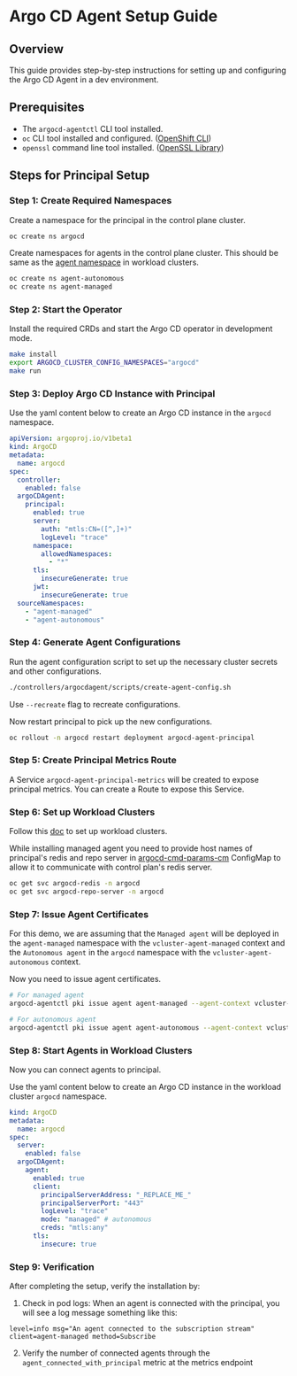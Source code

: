 # Argo CD Agent Setup Guide

## Overview

This guide provides step-by-step instructions for setting up and configuring the Argo CD Agent in a dev environment.

## Prerequisites
- The `argocd-agentctl` CLI tool installed.
- `oc` CLI tool installed and configured. ([OpenShift CLI](https://docs.openshift.com/container-platform/latest/cli_reference/openshift_cli/getting-started-cli.html))
- `openssl` command line tool installed. ([OpenSSL Library](https://openssl-library.org/source/))

## Steps for Principal Setup

### Step 1: Create Required Namespaces

Create a namespace for the principal in the control plane cluster.
```bash
oc create ns argocd
```
Create namespaces for agents in the control plane cluster. This should be same as the [agent namespace](https://github.com/argoproj-labs/argocd-agent/blob/main/install/kubernetes/agent/agent-params-cm.yaml#L50) in workload clusters.

```bash
oc create ns agent-autonomous
oc create ns agent-managed
```

### Step 2: Start the Operator

Install the required CRDs and start the Argo CD operator in development mode.

```bash
make install
export ARGOCD_CLUSTER_CONFIG_NAMESPACES="argocd"
make run
```

### Step 3: Deploy Argo CD Instance with Principal

Use the yaml content below to create an Argo CD instance in the `argocd` namespace.

```yaml
apiVersion: argoproj.io/v1beta1
kind: ArgoCD
metadata:
  name: argocd
spec:
  controller:
    enabled: false
  argoCDAgent:
    principal:
      enabled: true
      server:
        auth: "mtls:CN=([^,]+)"
        logLevel: "trace"
      namespace:
        allowedNamespaces:
          - "*"
      tls:
        insecureGenerate: true   
      jwt:
        insecureGenerate: true     
  sourceNamespaces:
    - "agent-managed"
    - "agent-autonomous"
```

### Step 4: Generate Agent Configurations

Run the agent configuration script to set up the necessary cluster secrets and other configurations.

```bash
./controllers/argocdagent/scripts/create-agent-config.sh
```
Use `--recreate` flag to recreate configurations. 

Now restart principal to pick up the new configurations. 

```bash
oc rollout -n argocd restart deployment argocd-agent-principal
```

### Step 5: Create Principal Metrics Route

A Service `argocd-agent-principal-metrics` will be created to expose principal metrics. You can create a Route to expose this Service.


### Step 6: Set up Workload Clusters

Follow this [doc](https://github.com/argoproj-labs/argocd-agent/blob/main/docs/getting-started/openshift/index.md#setting-up-agent-workload-cluster) to set up workload clusters.

While installing managed agent you need to provide host names of principal's redis and repo server in [argocd-cmd-params-cm](https://github.com/argoproj-labs/argocd-agent/blob/main/hack/dev-env/agent-managed/argocd-cmd-params-cm.yaml#L6) ConfigMap to allow it to communicate with control plan's redis server.

```bash
oc get svc argocd-redis -n argocd
oc get svc argocd-repo-server -n argocd
```

### Step 7: Issue Agent Certificates

For this demo, we are assuming that the `Managed agent` will be deployed in the `agent-managed` namespace with the `vcluster-agent-managed` context and the `Autonomous agent` in the `argocd` namespace with the `vcluster-agent-autonomous` context.

Now you need to issue agent certificates.

```bash
# For managed agent
argocd-agentctl pki issue agent agent-managed --agent-context vcluster-agent-managed --agent-namespace agent-managed --upsert

# For autonomous agent
argocd-agentctl pki issue agent agent-autonomous --agent-context vcluster-agent-autonomous --agent-namespace argocd --upsert
```

### Step 8: Start Agents in Workload Clusters

Now you can connect agents to principal.

Use the yaml content below to create an Argo CD instance in the workload cluster `argocd` namespace.

```yaml
kind: ArgoCD
metadata:
  name: argocd
spec:
  server:
    enabled: false
  argoCDAgent:
    agent:
      enabled: true
      client:
        principalServerAddress: "_REPLACE_ME_"
        principalServerPort: "443"
        logLevel: "trace"
        mode: "managed" # autonomous
        creds: "mtls:any"
      tls:
        insecure: true
```

### Step 9: Verification

After completing the setup, verify the installation by:

1. Check in pod logs:
When an agent is connected with the principal, you will see a log message something like this:
```
level=info msg="An agent connected to the subscription stream" client=agent-managed method=Subscribe
```

2. Verify the number of connected agents through the `agent_connected_with_principal` metric at the metrics endpoint
